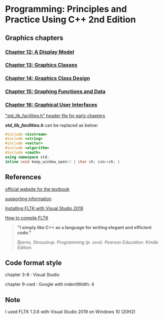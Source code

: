 # Programming: Principles and Practice Using C++ 2nd Edition

## Graphics chapters

### [Chapter 12: A Display Model](./chapter12/README.md)

### [Chapter 13: Graphics Classes](./chapter13/README.md)

### [Chapter 14: Graphics Class Design](./chapter14/README.md)

### [Chapter 15: Graphing Functions and Data](./chapter15/README.md)

### [Chapter 16: Graphical User Interfaces](./chapter16/README.md)

["std_lib_facilities.h" header file for early chapters](https://www.stroustrup.com/Programming/std_lib_facilities.h)

**_std_lib_facilities.h_** can be replaced as below:

```cpp
#include <iostream>
#include <string>
#include <vector>
#include <algorithm>
#include <cmath>
using namespace std;
inline void keep_window_open() { char ch; cin>>ch; }
```

## References

[official website for the textbook](https://www.stroustrup.com/programming.html)

[supporting information](https://www.stroustrup.com/programming_support.html)

[Installing FLTK with Visual Studio 2019](https://alf-p-steinbach.github.io/Install-FLTK-for-use-with-Visual-C-/#3-build-the-library-with-visual-studio-2019)

[How to compile FLTK](https://bumpyroadtocode.com/2017/08/29/how-to-install-and-use-fltk-1-3-4-in-visual-studio-2017-complete-guide-2-0-no-cross-contamination)

> **"I simply like C++ as a language for writing elegant and efficient code."**
>
> _Bjarne, Stroustrup. Programming (p. xxvi). Pearson Education. Kindle Edition._

## Code format style

chapter 3-8 : Visual Studio

chapter 9-cwd : Google with indentWidth: 4

## Note

I used FLTK 1.3.6 with Visual Studio 2019 on Windows 10 (20H2)
